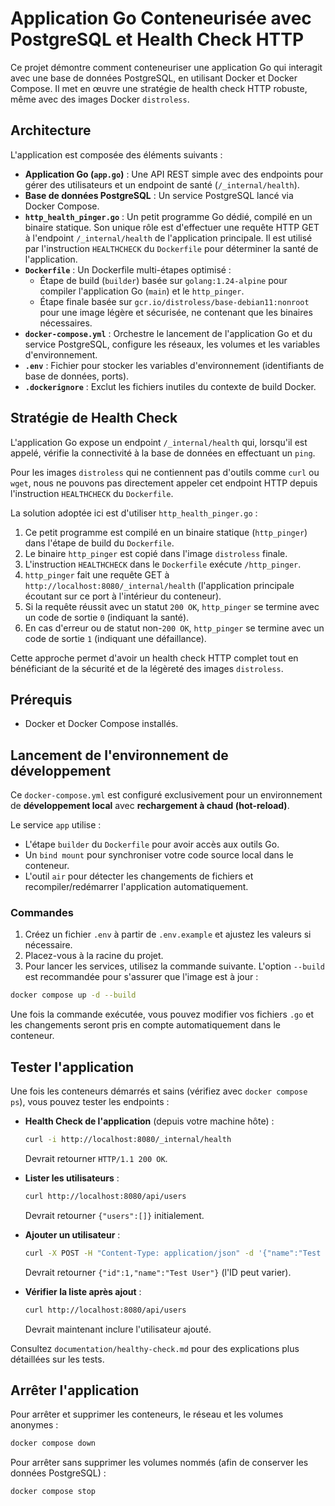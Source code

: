 # Application Go Conteneurisée avec PostgreSQL et Health Check HTTP

Ce projet démontre comment conteneuriser une application Go qui interagit avec une base de données PostgreSQL, en utilisant Docker et Docker Compose. Il met en œuvre une stratégie de health check HTTP robuste, même avec des images Docker `distroless`.

## Architecture

L'application est composée des éléments suivants :

- **Application Go (`app.go`)** : Une API REST simple avec des endpoints pour gérer des utilisateurs et un endpoint de santé (`/_internal/health`).
- **Base de données PostgreSQL** : Un service PostgreSQL lancé via Docker Compose.
- **`http_health_pinger.go`** : Un petit programme Go dédié, compilé en un binaire statique. Son unique rôle est d'effectuer une requête HTTP GET à l'endpoint `/_internal/health` de l'application principale. Il est utilisé par l'instruction `HEALTHCHECK` du `Dockerfile` pour déterminer la santé de l'application.
- **`Dockerfile`** : Un Dockerfile multi-étapes optimisé :
    - Étape de build (`builder`) basée sur `golang:1.24-alpine` pour compiler l'application Go (`main`) et le `http_pinger`.
    - Étape finale basée sur `gcr.io/distroless/base-debian11:nonroot` pour une image légère et sécurisée, ne contenant que les binaires nécessaires.
- **`docker-compose.yml`** : Orchestre le lancement de l'application Go et du service PostgreSQL, configure les réseaux, les volumes et les variables d'environnement.
- **`.env`** : Fichier pour stocker les variables d'environnement (identifiants de base de données, ports).
- **`.dockerignore`** : Exclut les fichiers inutiles du contexte de build Docker.

## Stratégie de Health Check

L'application Go expose un endpoint `/_internal/health` qui, lorsqu'il est appelé, vérifie la connectivité à la base de données en effectuant un `ping`.

Pour les images `distroless` qui ne contiennent pas d'outils comme `curl` ou `wget`, nous ne pouvons pas directement appeler cet endpoint HTTP depuis l'instruction `HEALTHCHECK` du `Dockerfile`.

La solution adoptée ici est d'utiliser `http_health_pinger.go` :
1. Ce petit programme est compilé en un binaire statique (`http_pinger`) dans l'étape de build du `Dockerfile`.
2. Le binaire `http_pinger` est copié dans l'image `distroless` finale.
3. L'instruction `HEALTHCHECK` dans le `Dockerfile` exécute `/http_pinger`.
4. `http_pinger` fait une requête GET à `http://localhost:8080/_internal/health` (l'application principale écoutant sur ce port à l'intérieur du conteneur).
5. Si la requête réussit avec un statut `200 OK`, `http_pinger` se termine avec un code de sortie `0` (indiquant la santé).
6. En cas d'erreur ou de statut non-`200 OK`, `http_pinger` se termine avec un code de sortie `1` (indiquant une défaillance).

Cette approche permet d'avoir un health check HTTP complet tout en bénéficiant de la sécurité et de la légèreté des images `distroless`.

## Prérequis

- Docker et Docker Compose installés.

## Lancement de l'environnement de développement

Ce `docker-compose.yml` est configuré exclusivement pour un environnement de **développement local** avec **rechargement à chaud (hot-reload)**.

Le service `app` utilise :
- L'étape `builder` du `Dockerfile` pour avoir accès aux outils Go.
- Un `bind mount` pour synchroniser votre code source local dans le conteneur.
- L'outil `air` pour détecter les changements de fichiers et recompiler/redémarrer l'application automatiquement.

### Commandes

1.  Créez un fichier `.env` à partir de `.env.example` et ajustez les valeurs si nécessaire.
2.  Placez-vous à la racine du projet.
3.  Pour lancer les services, utilisez la commande suivante. L'option `--build` est recommandée pour s'assurer que l'image est à jour :

```bash
docker compose up -d --build
```

Une fois la commande exécutée, vous pouvez modifier vos fichiers `.go` et les changements seront pris en compte automatiquement dans le conteneur.

## Tester l'application

Une fois les conteneurs démarrés et sains (vérifiez avec `docker compose ps`), vous pouvez tester les endpoints :

- **Health Check de l'application** (depuis votre machine hôte) :
  ```bash
  curl -i http://localhost:8080/_internal/health
  ```
  Devrait retourner `HTTP/1.1 200 OK`.

- **Lister les utilisateurs** :
  ```bash
  curl http://localhost:8080/api/users
  ```
  Devrait retourner `{"users":[]}` initialement.

- **Ajouter un utilisateur** :
  ```bash
  curl -X POST -H "Content-Type: application/json" -d '{"name":"Test User"}' http://localhost:8080/api/users
  ```
  Devrait retourner `{"id":1,"name":"Test User"}` (l'ID peut varier).

- **Vérifier la liste après ajout** :
  ```bash
  curl http://localhost:8080/api/users
  ```
  Devrait maintenant inclure l'utilisateur ajouté.

Consultez `documentation/healthy-check.md` pour des explications plus détaillées sur les tests.

## Arrêter l'application

Pour arrêter et supprimer les conteneurs, le réseau et les volumes anonymes :
```bash
docker compose down
```
Pour arrêter sans supprimer les volumes nommés (afin de conserver les données PostgreSQL) :
```bash
docker compose stop
```
